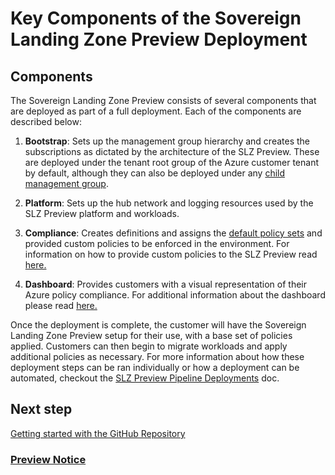 # Key Components of the Sovereign Landing Zone Preview Deployment

## Components

The Sovereign Landing Zone Preview consists of several components that are deployed as part of a full deployment. Each of the components are described below:

1. **Bootstrap**: Sets up the management group hierarchy and creates the subscriptions as dictated by the architecture of the SLZ Preview. These are deployed under the tenant root group of the Azure customer tenant by default, although they can also be deployed under any [child management group](scenarios/Piloting-SLZ.md).

2. **Platform**: Sets up the hub network and logging resources used by the SLZ Preview platform and workloads.

3. **Compliance**: Creates definitions and assigns the [default policy sets](scenarios/Sovereignty-Policy-Baseline.md) and provided custom policies to be enforced in the environment. For information on how to provide custom policies to the SLZ Preview read [here.](09-Customize-Policies.md)

4. **Dashboard**: Provides customers with a visual representation of their Azure policy compliance. For additional information about the dashboard please read [here.](10-Compliance-Dashboard.md)

Once the deployment is complete, the customer will have the Sovereign Landing Zone Preview setup for their use, with a base set of policies applied. Customers can then begin to migrate workloads and apply additional policies as necessary. For more information about how these deployment steps can be ran individually or how a deployment can be automated, checkout the [SLZ Preview Pipeline Deployments](scenarios/Pipeline-Deployments.md) doc.

## Next step

[Getting started with the GitHub Repository](04-Repository-Setup.md)

### [Preview Notice](./PREVIEW.md)
